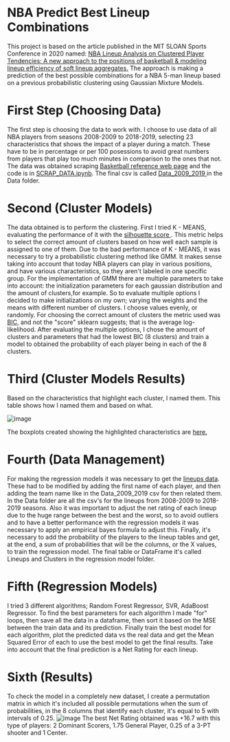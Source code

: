 # NBA Predict Best Lineup Combinations
This project is based on the article published in the MIT SLOAN Sports Conference in 2020 named: <a href="https://global-uploads.webflow.com/5f1af76ed86d6771ad48324b/5f6a65517f9440891b8e35d0_Kalman_NBA_Line_up_Analysis.pdf"> NBA	Lineup	Analysis on	Clustered	Player Tendencies: A	new	approach	to	the	positions	of	basketball	& modeling	lineup	efficiency	of	soft	lineup	aggregates.</a> 
The approach is making a prediction of the best possible combinations for a NBA 5-man lineup based on a previous probabilistic clustering using Gaussian Mixture Models.

# First Step (Choosing Data)
The first step is choosing the data to work with. I choose to use data of all NBA players from seasons 2008-2009 to 2018-2019, selecting 23 characteristics that shows the impact of a player during a match. These have to be in percentage or per 100 posessions to avoid great numbers from players that play too much minutes in comparison to the ones that not. The data was obtained scraping <a href="www.basketball-reference.com">Basketball reference web page</a> and the code is in 
<a href="https://github.com/piperojas0618/NBApredict/blob/master/SCRAP_DATA.ipynb"> SCRAP_DATA.ipynb</a>. 
The final csv is called <a href = "https://github.com/piperojas0618/NBApredict/blob/master/Data/Data_2009_2019.csv"> Data_2009_2019 </a> in the Data folder. 

# Second (Cluster Models)
The data obtained is to perform the clustering. First I tried K - MEANS, evaluating the performance of it with the <a href="https://scikit-learn.org/stable/auto_examples/cluster/plot_kmeans_silhouette_analysis.html#sphx-glr-auto-examples-cluster-plot-kmeans-silhouette-analysis-py"> silhouette score </a>. This metric helps to select the correct amount of clusters based on how well each sample is assigned to one of them. 
Due to the bad performance of K - MEANS, it was necessary to try a probabilistic clustering method like GMM. It makes sense taking into account that today NBA players can play in various positions, and have various characteristics, so they aren't labeled in one specific group. 
For the implementation of GMM there are multiple parameters to take into account: the initialization parameters for each gaussian distribution and the amount of clusters,for example. So to evaluate multiple options I decided to make initializations on my own; varying the weights and the means with different number of clusters. I choose values evenly, or randomly. For choosing the correct amount of clusters the metric used was <a href="https://medium.com/@analyttica/what-is-bayesian-information-criterion-bic-b3396a894be6">BIC</a>, and not the "score" sklearn suggests; that is the average log-likelihood. After evaluating the multiple options, I chose the amount of clusters and parameters that had the lowest BIC (8 clusters) and train a model to obtained the probability of each player being in each of the 8 clusters. 

# Third  (Cluster Models Results)
Based on the characteristics that highlight each cluster, I named them. This table shows how I named them and based on what.

![image](https://user-images.githubusercontent.com/54789284/109889222-f258cb00-7c52-11eb-8775-be08a0f3221d.png)

The boxplots created showing the highlighted characteristics are <a href="https://github.com/piperojas0618/NBApredict/blob/master/Cluster%20Models/Box%20Plot%20results.ipynb"> here. </a>

# Fourth (Data Management)
For making the regression models it was necessary to get the <a href="https://www.basketball-reference.com/teams/DAL/2011/lineups/">lineups data</a>. These had to be modified by adding the first name of each player, and then adding the team name like in the Data_2009_2019 csv for then related them. In the Data folder are all the csv's for the lineups from 2008-2009 to 2018-2019 seasons. Also it was important to adjust the net rating of each lineup due to the huge range between the best and the worst, so to avoid outliers and to have a better performance with the regression models it was necessary to apply an empirical bayes formula to adjust this. 
Finally, it's necessary to add the probability of the players to the lineup tables and get, at the end, a sum of probabilities that will be the columns, or the X values, to train the regression model. The final table or DataFrame it's called Lineups and Clusters in the regression model folder. 

# Fifth (Regression Models)
I tried 3 different algorithms; Random Forest Regressor, SVR, AdaBoost Regressor.
To find the best parameters for each algorithm I made "for" loops, then save all the data in a dataframe, then sort it based on the MSE between the train data and its prediction. Finally train the best model for each algorithm, plot the predicted data vs the real data and get the Mean Squared Error of each to use the best model to get the final results. Take into account that the final prediction is a Net Rating for each lineup.

# Sixth (Results)
To check the model in a completely new dataset, I create a permutation matrix in which it's included all possible permutations when the sum of probabilities, in the 8 columns that identify each cluster, it's equal to 5 with intervals of 0.25. 
![image](https://user-images.githubusercontent.com/54789284/110065300-d893b280-7d3c-11eb-8bc8-339131244215.png)
The best Net Rating obtained was +16.7 with this type of players: 2 Dominant Scorers, 1.75 General Player, 0.25 of a 3-PT shooter and 1 Center. 
